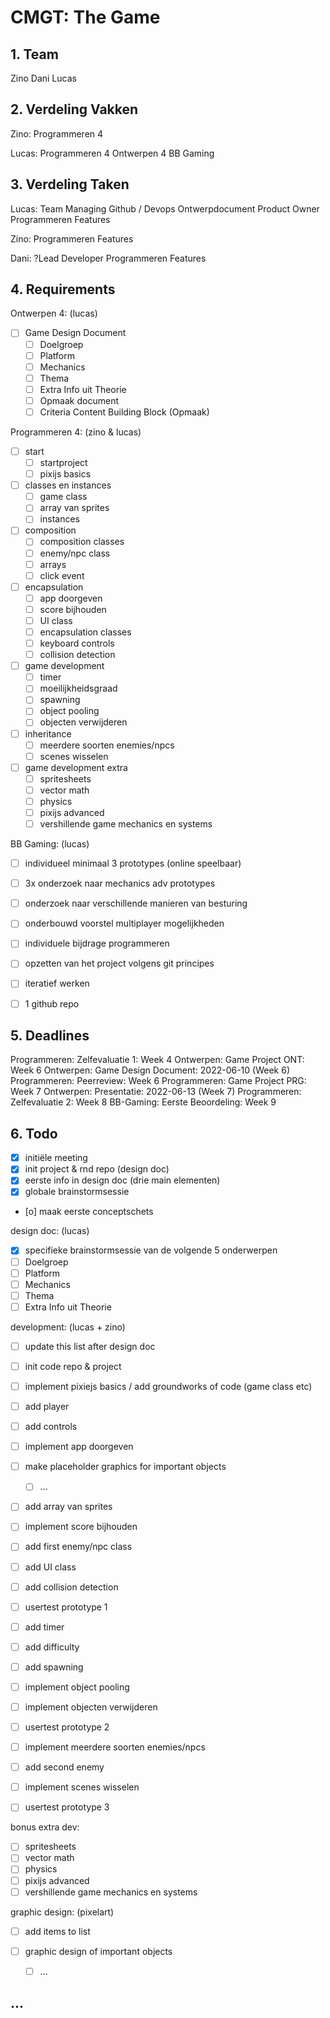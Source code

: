 # CMGT: The Game

## 1. Team

Zino
Dani
Lucas

## 2. Verdeling Vakken

Zino: 
Programmeren 4

Lucas: 
Programmeren 4
Ontwerpen 4
BB Gaming

## 3. Verdeling Taken

Lucas: 
Team Managing
Github / Devops
Ontwerpdocument
Product Owner
Programmeren Features

Zino:
Programmeren Features

Dani:
?Lead Developer
Programmeren Features

## 4. Requirements

Ontwerpen 4: (lucas)
- [ ] Game Design Document
  - [ ] Doelgroep
  - [ ] Platform
  - [ ] Mechanics
  - [ ] Thema
  - [ ] Extra Info uit Theorie
  - [ ] Opmaak document
  - [ ] Criteria Content Building Block (Opmaak)

Programmeren 4: (zino & lucas)
- [ ] start
  - [ ] startproject
  - [ ] pixijs basics
- [ ] classes en instances
  - [ ] game class
  - [ ] array van sprites
  - [ ] instances
- [ ] composition
  - [ ] composition classes
  - [ ] enemy/npc class
  - [ ] arrays
  - [ ] click event
- [ ] encapsulation
  - [ ] app doorgeven
  - [ ] score bijhouden
  - [ ] UI class
  - [ ] encapsulation classes
  - [ ] keyboard controls
  - [ ] collision detection
- [ ] game development
  - [ ] timer
  - [ ] moeilijkheidsgraad
  - [ ] spawning
  - [ ] object pooling
  - [ ] objecten verwijderen
- [ ] inheritance
  - [ ] meerdere soorten enemies/npcs
  - [ ] scenes wisselen

- [ ] game development extra
  - [ ] spritesheets
  - [ ] vector math
  - [ ] physics
  - [ ] pixijs advanced
  - [ ] vershillende game mechanics en systems

BB Gaming: (lucas)
- [ ] individueel minimaal 3 prototypes (online speelbaar)
- [ ] 3x onderzoek naar mechanics adv prototypes
- [ ] onderzoek naar verschillende manieren van besturing
- [ ] onderbouwd voorstel multiplayer mogelijkheden
- [ ] individuele bijdrage programmeren
- [ ] opzetten van het project volgens git principes
- [ ] iteratief werken
- [ ] 1 github repo


## 5. Deadlines

Programmeren: Zelfevaluatie 1: Week 4
Ontwerpen: Game Project ONT: Week 6
Ontwerpen: Game Design Document: 2022-06-10 (Week 6)
Programmeren: Peerreview: Week 6
Programmeren: Game Project PRG: Week 7
Ontwerpen: Presentatie: 2022-06-13 (Week 7)
Programmeren: Zelfevaluatie 2: Week 8
BB-Gaming: Eerste Beoordeling: Week 9

## 6. Todo

- [x] initiële meeting 
- [x] init project & rnd repo (design doc)
- [x] eerste info in design doc (drie main elementen)
- [x] globale brainstormsessie
- [o] maak eerste conceptschets

design doc: (lucas)
- [x] specifieke brainstormsessie van de volgende 5 onderwerpen 
- [ ] Doelgroep
- [ ] Platform
- [ ] Mechanics
- [ ] Thema
- [ ] Extra Info uit Theorie

development: (lucas + zino)
- [ ] update this list after design doc

- [ ] init code repo & project 
- [ ] implement pixiejs basics / add groundworks of code (game class etc)
- [ ] add player
- [ ] add controls
- [ ] implement app doorgeven

- [ ] make placeholder graphics for important objects
  - [ ] ...

- [ ] add array van sprites
- [ ] implement score bijhouden
- [ ] add first enemy/npc class
- [ ] add UI class
- [ ] add collision detection
- [ ] usertest prototype 1
- [ ] add timer
- [ ] add difficulty
- [ ] add spawning
- [ ] implement object pooling
- [ ] implement objecten verwijderen
- [ ] usertest prototype 2
- [ ] implement meerdere soorten enemies/npcs
- [ ] add second enemy
- [ ] implement scenes wisselen
- [ ] usertest prototype 3

bonus extra dev:
- [ ] spritesheets
- [ ] vector math
- [ ] physics
- [ ] pixijs advanced
- [ ] vershillende game mechanics en systems

graphic design: 
(pixelart)

- [ ] add items to list

- [ ] graphic design of important objects
  - [ ] ...

## ...
